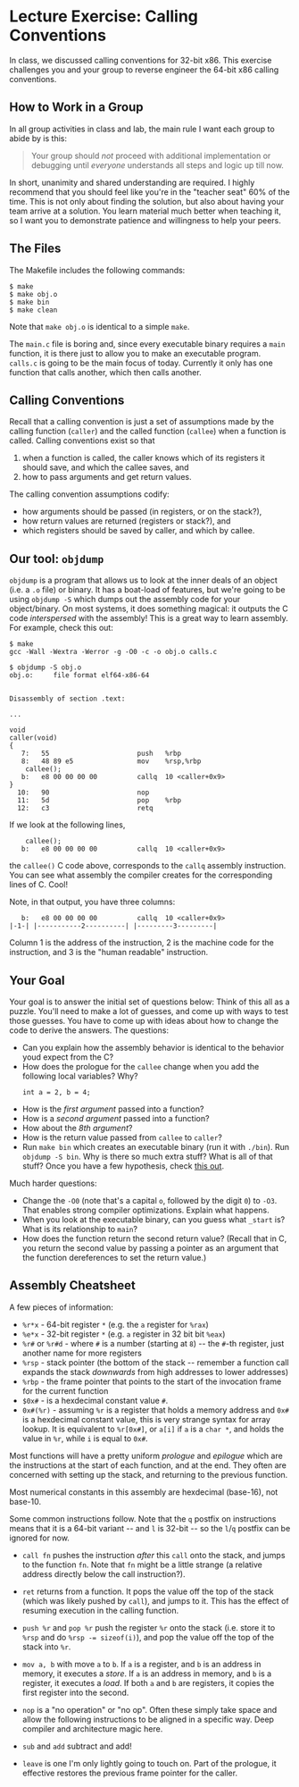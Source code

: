 # Lecture Exercise: Calling Conventions

In class, we discussed calling conventions for 32-bit x86.
This exercise challenges you and your group to reverse engineer the 64-bit x86 calling conventions.

## How to Work in a Group

In all group activities in class and lab, the main rule I want each group to abide by is this:

> Your group should *not* proceed with additional implementation or debugging until *everyone* understands all steps and logic up till now.

In short, unanimity and shared understanding are required.
I highly recommend that you should feel like you're in the "teacher seat" 60% of the time.
This is not only about finding the solution, but also about having your team arrive at a solution.
You learn material much better when teaching it, so I want you to demonstrate patience and willingness to help your peers.

## The Files

The Makefile includes the following commands:

```
$ make
$ make obj.o
$ make bin
$ make clean
```

Note that `make obj.o` is identical to a simple `make`.

The `main.c` file is boring and, since every executable binary requires a `main` function, it is there just to allow you to make an executable program.
`calls.c` is going to be the main focus of today.
Currently it only has one function that calls another, which then calls another.

## Calling Conventions

Recall that a calling convention is just a set of assumptions made by the calling function (`caller`) and the called function (`callee`) when a function is called.
Calling conventions exist so that

1. when a function is called, the caller knows which of its registers it should save, and which the callee saves, and
2. how to pass arguments and get return values.

The calling convention assumptions codify:

- how arguments should be passed (in registers, or on the stack?),
- how return values are returned (registers or stack?), and
- which registers should be saved by caller, and which by callee.

## Our tool: `objdump`

`objdump` is a program that allows us to look at the inner deals of an object (i.e. a `.o` file) or binary.
It has a boat-load of features, but we're going to be using `objdump -S` which dumps out the assembly code for your object/binary.
On most systems, it does something magical: it outputs the C code *interspersed* with the assembly!
This is a great way to learn assembly.
For example, check this out:

```
$ make
gcc -Wall -Wextra -Werror -g -O0 -c -o obj.o calls.c

$ objdump -S obj.o
obj.o:     file format elf64-x86-64


Disassembly of section .text:

...

void
caller(void)
{
   7:	55                   	push   %rbp
   8:	48 89 e5             	mov    %rsp,%rbp
	callee();
   b:	e8 00 00 00 00       	callq  10 <caller+0x9>
}
  10:	90                   	nop
  11:	5d                   	pop    %rbp
  12:	c3                   	retq
```
If we look at the following lines,
```
	callee();
   b:	e8 00 00 00 00       	callq  10 <caller+0x9>
```
the `callee()` C code above, corresponds to the `callq` assembly instruction.
You can see what assembly the compiler creates for the corresponding lines of C.
Cool!

Note, in that output, you have three columns:
```
   b:	e8 00 00 00 00       	callq  10 <caller+0x9>
|-1-| |-----------2----------| |---------3---------|
```
Column 1 is the address of the instruction, 2 is the machine code for
the instruction, and 3 is the "human readable" instruction.

## Your Goal

Your goal is to answer the initial set of questions below:
Think of this all as a puzzle.
You'll need to make a lot of guesses, and come up with ways to test those guesses.
You have to come up with ideas about how to change the code to derive the answers.
The questions:

- Can you explain how the assembly behavior is identical to the behavior youd expect from the C?
- How does the prologue for the `callee` change when you add the following local variables? Why?
	```
	int a = 2, b = 4;
	```
- How is the *first argument* passed into a function?
- How is a *second argument* passed into a function?
- How about the *8th argument*?
- How is the return value passed from `callee` to `caller`?
- Run `make bin` which creates an executable binary (run it with `./bin`).
	Run `objdump -S bin`.
	Why is there so much extra stuff? 
	What is all of that stuff?
	Once you have a few hypothesis, check [this out](http://dbp-consulting.com/tutorials/debugging/linuxProgramStartup.html).

Much harder questions:

- Change the `-O0` (note that's a capital `o`, followed by the digit `0`) to `-O3`.
	That enables strong compiler optimizations.
	Explain what happens.
- When you look at the executable binary, can you guess what `_start` is?
	What is its relationship to `main`?
- How does the function return the second return value?
	(Recall that in C, you return the second value by passing a pointer as an argument that the function dereferences to set the return value.)

## Assembly Cheatsheet

A few pieces of information:

- `%r*x` - 64-bit register `*` (e.g. the `a` register for `%rax`)
- `%e*x` - 32-bit register `*` (e.g. `a` register in 32 bit bit `%eax`)
- `%r#` or `%r#d` - where `#` is a number (starting at `8`) -- the `#`-th register, just another name for more registers
- `%rsp` - stack pointer (the bottom of the stack -- remember a function call expands the stack *downwards* from high addresses to lower addresses)
- `%rbp` - the frame pointer that points to the start of the invocation frame for the current function
- `$0x#` - is a hexdecimal constant value `#`.
- `0x#(%r)` - assuming `%r` is a register that holds a memory address and `0x#` is a hexdecimal constant value, this is very strange syntax for array lookup.
	It is equivalent to `%r[0x#]`, or `a[i]` if `a` is a `char *`, and holds the value in `%r`, while `i` is equal to `0x#`.

Most functions will have a pretty uniform *prologue* and *epilogue* which are the instructions at the start of each function, and at the end.
They often are concerned with setting up the stack, and returning to the previous function.

Most numerical constants in this assembly are hexdecimal (base-16), not base-10.

Some common instructions follow.
Note that the `q` postfix on instructions means that it is a 64-bit variant -- and `l` is 32-bit -- so the `l`/`q` postfix can be ignored for now.

- `call fn` pushes the instruction *after* this `call` onto the stack, and jumps to the function `fn`.
	Note that `fn` might be a little strange (a relative address directly below the call instruction?).
- `ret` returns from a function.
	It pops the value off the top of the stack (which was likely pushed by `call`), and jumps to it.
	This has the effect of resuming execution in the calling function.
- `push %r` and `pop %r` push the register `%r` onto the stack (i.e. store it to `%rsp` and do `%rsp -= sizeof(i)`), and pop the value off the top of the stack into `%r`.
- `mov a, b` with move `a` to `b`.
	If `a` is a register, and `b` is an address in memory, it executes a *store*.
	If `a` is an address in memory, and `b` is a register, it executes a *load*.
	If both `a` and `b` are registers, it copies the first register into the second.
- `nop` is a "no operation" or "no op".
	Often these simply take space and allow the following instructions to be aligned in a specific way.
	Deep compiler and architecture magic here.
- `sub` and `add` subtract and add!

- `leave` is one I'm only lightly going to touch on.
	Part of the prologue, it effective restores the previous frame pointer for the caller.
